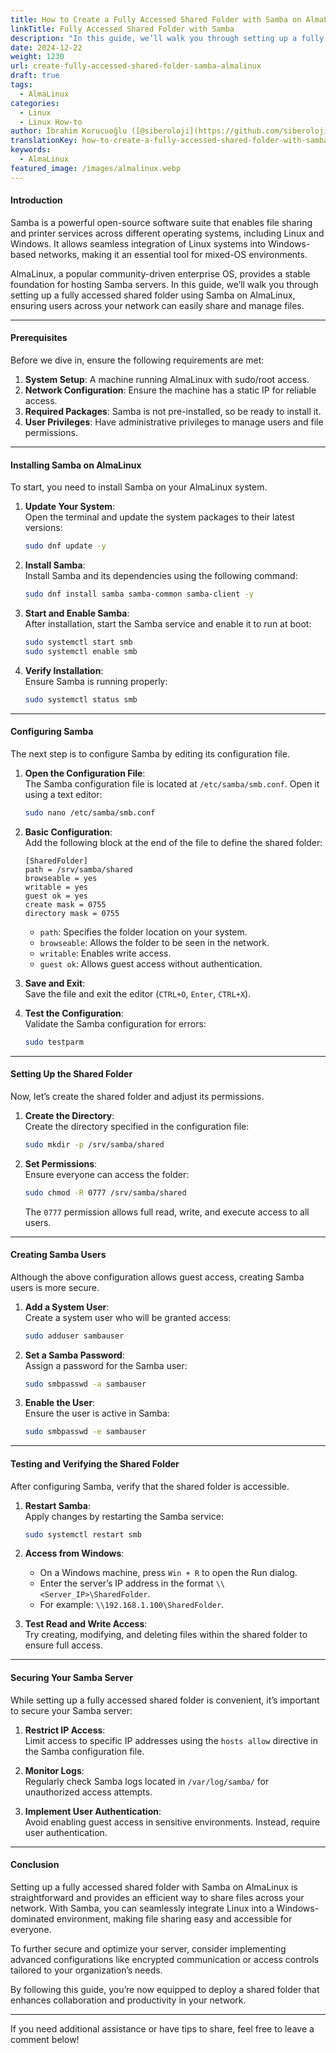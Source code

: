 ```yaml
---
title: How to Create a Fully Accessed Shared Folder with Samba on AlmaLinux
linkTitle: Fully Accessed Shared Folder with Samba
description: "In this guide, we’ll walk you through setting up a fully accessed shared folder using Samba on AlmaLinux, ensuring users across your network can easily share and manage files.  "
date: 2024-12-22
weight: 1230
url: create-fully-accessed-shared-folder-samba-almalinux
draft: true
tags:
  - AlmaLinux
categories:
  - Linux
  - Linux How-to
author: İbrahim Korucuoğlu ([@siberoloji](https://github.com/siberoloji))
translationKey: how-to-create-a-fully-accessed-shared-folder-with-samba-on-almalinux
keywords:
  - AlmaLinux
featured_image: /images/almalinux.webp
---
```

#### **Introduction**

Samba is a powerful open-source software suite that enables file sharing and printer services across different operating systems, including Linux and Windows. It allows seamless integration of Linux systems into Windows-based networks, making it an essential tool for mixed-OS environments.  

AlmaLinux, a popular community-driven enterprise OS, provides a stable foundation for hosting Samba servers. In this guide, we’ll walk you through setting up a fully accessed shared folder using Samba on AlmaLinux, ensuring users across your network can easily share and manage files.

---

#### **Prerequisites**  

Before we dive in, ensure the following requirements are met:  

1. **System Setup**: A machine running AlmaLinux with sudo/root access.  
2. **Network Configuration**: Ensure the machine has a static IP for reliable access.  
3. **Required Packages**: Samba is not pre-installed, so be ready to install it.  
4. **User Privileges**: Have administrative privileges to manage users and file permissions.  

---

#### **Installing Samba on AlmaLinux**  

To start, you need to install Samba on your AlmaLinux system.  

1. **Update Your System**:  
   Open the terminal and update the system packages to their latest versions:  

   ```bash
   sudo dnf update -y
   ```  

2. **Install Samba**:  
   Install Samba and its dependencies using the following command:  

   ```bash
   sudo dnf install samba samba-common samba-client -y
   ```  

3. **Start and Enable Samba**:  
   After installation, start the Samba service and enable it to run at boot:  

   ```bash
   sudo systemctl start smb
   sudo systemctl enable smb
   ```  

4. **Verify Installation**:  
   Ensure Samba is running properly:  

   ```bash
   sudo systemctl status smb
   ```  

---

#### **Configuring Samba**  

The next step is to configure Samba by editing its configuration file.  

1. **Open the Configuration File**:  
   The Samba configuration file is located at `/etc/samba/smb.conf`. Open it using a text editor:  

   ```bash
   sudo nano /etc/samba/smb.conf
   ```  

2. **Basic Configuration**:  
   Add the following block at the end of the file to define the shared folder:  

   ```plaintext
   [SharedFolder]
   path = /srv/samba/shared
   browseable = yes
   writable = yes
   guest ok = yes
   create mask = 0755
   directory mask = 0755
   ```  

   - `path`: Specifies the folder location on your system.  
   - `browseable`: Allows the folder to be seen in the network.  
   - `writable`: Enables write access.  
   - `guest ok`: Allows guest access without authentication.  

3. **Save and Exit**:  
   Save the file and exit the editor (`CTRL+O`, `Enter`, `CTRL+X`).  

4. **Test the Configuration**:  
   Validate the Samba configuration for errors:  

   ```bash
   sudo testparm
   ```  

---

#### **Setting Up the Shared Folder**  

Now, let’s create the shared folder and adjust its permissions.  

1. **Create the Directory**:  
   Create the directory specified in the configuration file:  

   ```bash
   sudo mkdir -p /srv/samba/shared
   ```  

2. **Set Permissions**:  
   Ensure everyone can access the folder:  

   ```bash
   sudo chmod -R 0777 /srv/samba/shared
   ```  

   The `0777` permission allows full read, write, and execute access to all users.  

---

#### **Creating Samba Users**  

Although the above configuration allows guest access, creating Samba users is more secure.  

1. **Add a System User**:  
   Create a system user who will be granted access:  

   ```bash
   sudo adduser sambauser
   ```  

2. **Set a Samba Password**:  
   Assign a password for the Samba user:  

   ```bash
   sudo smbpasswd -a sambauser
   ```  

3. **Enable the User**:  
   Ensure the user is active in Samba:  

   ```bash
   sudo smbpasswd -e sambauser
   ```  

---

#### **Testing and Verifying the Shared Folder**  

After configuring Samba, verify that the shared folder is accessible.  

1. **Restart Samba**:  
   Apply changes by restarting the Samba service:  

   ```bash
   sudo systemctl restart smb
   ```  

2. **Access from Windows**:  
   - On a Windows machine, press `Win + R` to open the Run dialog.  
   - Enter the server’s IP address in the format `\\<Server_IP>\SharedFolder`.  
   - For example: `\\192.168.1.100\SharedFolder`.  

3. **Test Read and Write Access**:  
   Try creating, modifying, and deleting files within the shared folder to ensure full access.  

---

#### **Securing Your Samba Server**  

While setting up a fully accessed shared folder is convenient, it’s important to secure your Samba server:  

1. **Restrict IP Access**:  
   Limit access to specific IP addresses using the `hosts allow` directive in the Samba configuration file.  

2. **Monitor Logs**:  
   Regularly check Samba logs located in `/var/log/samba/` for unauthorized access attempts.  

3. **Implement User Authentication**:  
   Avoid enabling guest access in sensitive environments. Instead, require user authentication.  

---

#### **Conclusion**  

Setting up a fully accessed shared folder with Samba on AlmaLinux is straightforward and provides an efficient way to share files across your network. With Samba, you can seamlessly integrate Linux into a Windows-dominated environment, making file sharing easy and accessible for everyone.  

To further secure and optimize your server, consider implementing advanced configurations like encrypted communication or access controls tailored to your organization’s needs.  

By following this guide, you’re now equipped to deploy a shared folder that enhances collaboration and productivity in your network.  

---

If you need additional assistance or have tips to share, feel free to leave a comment below!  
